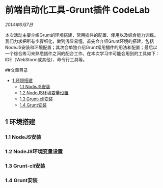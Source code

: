 # 前端自动化工具-Grunt插件 CodeLab

*2014年6月7日*

本次活动主要介绍Grunt的环境搭建，常用插件的配置、使用以及综合能力训练。我们力求把所有步骤细化，做到浅显易懂。首先会介绍Grunt环境的搭建，包括NodeJS安装和环境配置；其次会单独介绍Grunt常用插件的用法和配置；最后以一个综合练习来熟悉插件之间的配合工作。在本次学习中可能会用到的工具如下：IDE（WebStorm或其他）、命令行工具等。

##文章目录
- [1 环境搭建](#user-content-1-环境搭建)
    - [1.1 NodeJS安装](#user-content-11-NodeJS安装)
    - [1.2 NodeJS环境变量设置](#user-content-12-NodeJS环境变量设置)
    - [1.3 Grunt-cli安装](#user-content-13-Grunt-cli安装)
    - [1.4 Grunt安装](#user-content-14-Grunt安装)

## 1 环境搭建

### 1.1 NodeJS安装

### 1.2 NodeJS环境变量设置

### 1.3 Grunt-cli安装

### 1.4 Grunt安装
